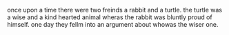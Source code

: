 once upon a time there were two freinds a rabbit and a turtle. the turtle was a wise and a kind hearted animal wheras the rabbit was bluntly proud of himself. one day they fellm into an argument about whowas the wiser one.
